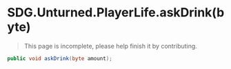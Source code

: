 # SDG.Unturned.PlayerLife.askDrink(byte)

> This page is incomplete, please help finish it by contributing.

```C#
public void askDrink(byte amount);
```